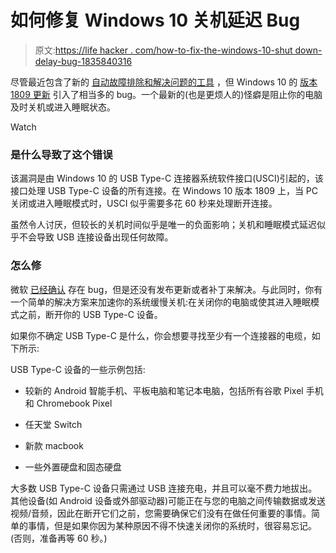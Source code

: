 # 如何修复 Windows 10 关机延迟 Bug

> 原文:[https://life hacker . com/how-to-fix-the-windows-10-shut down-delay-bug-1835840316](https://lifehacker.com/how-to-fix-the-windows-10-shutdown-delay-bug-1835840316)

尽管最近包含了新的 [自动故障排除和解决问题的工具](https://lifehacker.com/solve-windows-10-issues-automatically-with-the-new-reco-1835377734) ，但 Windows 10 的 [版本 1809 更新](https://lifehacker.com/the-best-new-features-in-windows-10s-may-2019-update-1834927597) 引入了相当多的 bug。一个最新的(也是更烦人的)怪癖是阻止你的电脑及时关机或进入睡眠状态。

Watch

### 是什么导致了这个错误

该漏洞是由 Windows 10 的 USB Type-C 连接器系统软件接口(USCI)引起的，该接口处理 USB Type-C 设备的所有连接。在 Windows 10 版本 1809 上，当 PC 关闭或进入睡眠模式时，USCI 似乎需要多花 60 秒来处理断开连接。

虽然令人讨厌，但较长的关机时间似乎是唯一的负面影响；关机和睡眠模式延迟似乎不会导致 USB 连接设备出现任何故障。

### 怎么修

微软 [已经确认](https://techcommunity.microsoft.com/t5/Microsoft-USB-Blog/FAQ-Why-does-my-USB-Type-C-capable-system-take-longer-than/ba-p/718602) 存在 bug，但是还没有发布更新或者补丁来解决。与此同时，你有一个简单的解决方案来加速你的系统缓慢关机:在关闭你的电脑或使其进入睡眠模式之前，断开你的 USB Type-C 设备。

如果你不确定 USB Type-C 是什么，你会想要寻找至少有一个连接器的电缆，如下所示:

USB Type-C 设备的一些示例包括:

*   较新的 Android 智能手机、平板电脑和笔记本电脑，包括所有谷歌 Pixel 手机和 Chromebook Pixel
*   任天堂 Switch
*   新款 macbook

*   一些外置硬盘和固态硬盘

大多数 USB Type-C 设备只需通过 USB 连接充电，并且可以毫不费力地拔出。其他设备(如 Android 设备或外部驱动器)可能正在与您的电脑之间传输数据或发送视频/音频，因此在断开它们之前，您需要确保它们没有在做任何重要的事情。简单的事情，但是如果你因为某种原因不得不快速关闭你的系统时，很容易忘记。(否则，准备再等 60 秒。)